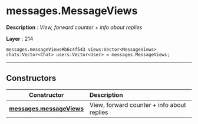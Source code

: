 # messages.MessageViews

**Description** : *View, forward counter \+ info about replies*

**Layer** : 214

```tl
messages.messageViews#b6c4f543 views:Vector<MessageViews> chats:Vector<Chat> users:Vector<User> = messages.MessageViews;
```

---

## Constructors

| Constructor | Description |
| :---: | :--- |
| [**messages.messageViews**](constructor/messages.messageViews) | View, forward counter + info about replies |